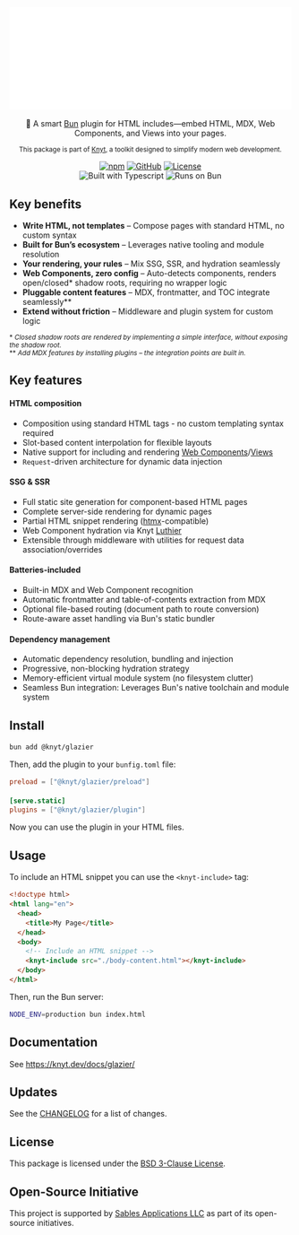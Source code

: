 <div align="center">

[![Knyt](./docs/banner.svg)](https://knyt.dev/docs/glazier/)

🧊 A smart [Bun](https://bun.sh/) plugin for HTML includes—embed HTML, MDX, Web Components, and Views into your pages.

<small>

This package is part of [Knyt](https://knyt.dev/), a toolkit designed to simplify modern web development.

</small>

[![npm](https://img.shields.io/npm/v/@knyt/glazier?style=flat-square&labelColor=444)](https://www.npmjs.com/package/@knyt/glazier)
[![GitHub](https://img.shields.io/badge/Source_Code-black?style=flat-square&label=GitHub&labelColor=444)](https://github.com/sables-app/knyt/tree/main/packages/glazier)
[![License](https://img.shields.io/badge/License-BSD_3_Clause-blue?style=flat-square&labelColor=444)](https://github.com/sables-app/knyt/blob/main/LICENSE)
<br />
![Built with Typescript](https://img.shields.io/badge/Built%20with-Typescript-3178c6.svg?style=flat-square&logo=typescript&labelColor=444)
![Runs on Bun](https://img.shields.io/badge/Runs%20on-Bun-b49090.svg?style=flat-square&logo=bun&labelColor=444)

</div>

## Key benefits

- **Write HTML, not templates** – Compose pages with standard HTML, no custom syntax
- **Built for Bun’s ecosystem** – Leverages native tooling and module resolution
- **Your rendering, your rules** – Mix SSG, SSR, and hydration seamlessly
- **Web Components, zero config** – Auto-detects components, renders open/closed\* shadow roots, requiring no wrapper logic
- **Pluggable content features** – MDX, frontmatter, and TOC integrate seamlessly\*\*
- **Extend without friction** – Middleware and plugin system for custom logic

<small>

\* _Closed shadow roots are rendered by implementing a simple interface, without exposing the shadow root._ <br />
\*\* _Add MDX features by installing plugins – the integration points are built in._

</small>

## Key features

#### HTML composition

- Composition using standard HTML tags - no custom templating syntax required
- Slot-based content interpolation for flexible layouts
- Native support for including and rendering [Web Components][]/[Views][]
- `Request`-driven architecture for dynamic data injection

[Web Components]: https://developer.mozilla.org/en-US/docs/Web/API/Web_components
[Views]: https://knyt.dev/guide/views

#### SSG & SSR

- Full static site generation for component-based HTML pages
- Complete server-side rendering for dynamic pages
- Partial HTML snippet rendering ([htmx][]-compatible)
- Web Component hydration via Knyt [Luthier][]
- Extensible through middleware with utilities for request data association/overrides

[htmx]: https://htmx.org
[Luthier]: https://knyt.dev/docs/luthier

#### Batteries-included

- Built-in MDX and Web Component recognition
- Automatic frontmatter and table-of-contents extraction from MDX
- Optional file-based routing (document path to route conversion)
- Route-aware asset handling via Bun's static bundler

#### Dependency management

- Automatic dependency resolution, bundling and injection
- Progressive, non-blocking hydration strategy
- Memory-efficient virtual module system (no filesystem clutter)
- Seamless Bun integration: Leverages Bun's native toolchain and module system

## Install

```sh
bun add @knyt/glazier
```

Then, add the plugin to your `bunfig.toml` file:

```toml [bunfig.toml]
preload = ["@knyt/glazier/preload"]

[serve.static]
plugins = ["@knyt/glazier/plugin"]
```

Now you can use the plugin in your HTML files.

## Usage

To include an HTML snippet you can use the `<knyt-include>` tag:

```html
<!doctype html>
<html lang="en">
  <head>
    <title>My Page</title>
  </head>
  <body>
    <!-- Include an HTML snippet -->
    <knyt-include src="./body-content.html"></knyt-include>
  </body>
</html>
```

Then, run the Bun server:

```bash
NODE_ENV=production bun index.html
```

## Documentation

See https://knyt.dev/docs/glazier/

## Updates

See the [CHANGELOG](./CHANGELOG.md) for a list of changes.

## License

This package is licensed under the [BSD 3-Clause License](./LICENSE).

## Open-Source Initiative

This project is supported by [Sables Applications LLC](https://sables.app) as part of its open-source initiatives.

